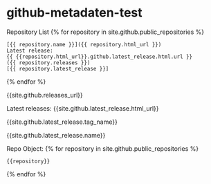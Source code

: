 # github-metadaten-test

Repository List
{% for repository in site.github.public_repositories %}

    [{{ repository.name }}]({{ repository.html_url }})
    Latest release:
    {{ {{repository.html_url}}.github.latest_release.html.url }}
    ({{ repository.releases }})
    [{{ repository.latest_release }}]


{% endfor %}

{{site.github.releases_url}}

Latest releases:
{{site.github.latest_release.html_url}} 

{{site.github.latest_release.tag_name}}

{{site.github.latest_release.name}}

Repo Object:
{% for repository in site.github.public_repositories %}

    {{repository}}

{% endfor %}